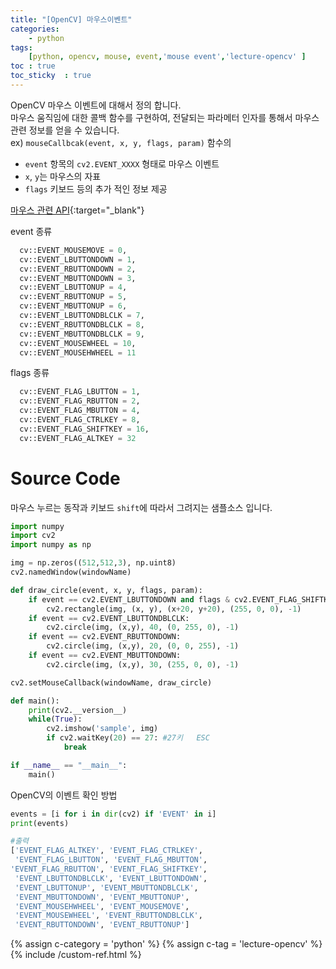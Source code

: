 ```yaml
---
title: "[OpenCV] 마우스이벤트"
categories: 
    - python
tags: 
    [python, opencv, mouse, event,'mouse event','lecture-opencv' ]
toc : true
toc_sticky  : true    
---
```

OpenCV 마우스 이벤트에 대해서 정의 합니다.    
마우스 움직임에 대한 콜백 함수를 구현하여, 전달되는 파라메터 인자를 통해서 마우스 관련 정보를 얻을 수 있습니다.    
ex) `mouseCallbcak(event, x, y, flags, param)` 함수의
- `event` 항목의 `cv2.EVENT_XXXX` 형태로 마우스 이벤트
- `x`, `y`는 마우스의 자표
- `flags` 키보드 등의 추가 적인 정보 제공

[마우스 관련 API](https://docs.opencv.org/3.4/d0/d90/group__highgui__window__flags.html){:target="_blank"}

event 종류 
```python
  cv::EVENT_MOUSEMOVE = 0,
  cv::EVENT_LBUTTONDOWN = 1,
  cv::EVENT_RBUTTONDOWN = 2,
  cv::EVENT_MBUTTONDOWN = 3,
  cv::EVENT_LBUTTONUP = 4,
  cv::EVENT_RBUTTONUP = 5,
  cv::EVENT_MBUTTONUP = 6,
  cv::EVENT_LBUTTONDBLCLK = 7,
  cv::EVENT_RBUTTONDBLCLK = 8,
  cv::EVENT_MBUTTONDBLCLK = 9,
  cv::EVENT_MOUSEWHEEL = 10,
  cv::EVENT_MOUSEHWHEEL = 11
```

flags 종류   
```python
  cv::EVENT_FLAG_LBUTTON = 1,
  cv::EVENT_FLAG_RBUTTON = 2,
  cv::EVENT_FLAG_MBUTTON = 4,
  cv::EVENT_FLAG_CTRLKEY = 8,
  cv::EVENT_FLAG_SHIFTKEY = 16,
  cv::EVENT_FLAG_ALTKEY = 32
```

# Source Code
마우스 누르는 동작과 키보드 `shift`에 따라서 그려지는 샘플소스 입니다.

```python
import numpy
import cv2
import numpy as np

img = np.zeros((512,512,3), np.uint8)
cv2.namedWindow(windowName)

def draw_circle(event, x, y, flags, param):
    if event == cv2.EVENT_LBUTTONDOWN and flags & cv2.EVENT_FLAG_SHIFTKEY : 
        cv2.rectangle(img, (x, y), (x+20, y+20), (255, 0, 0), -1)
    if event == cv2.EVENT_LBUTTONDBLCLK:
        cv2.circle(img, (x,y), 40, (0, 255, 0), -1)
    if event == cv2.EVENT_RBUTTONDOWN:
        cv2.circle(img, (x,y), 20, (0, 0, 255), -1)
    if event == cv2.EVENT_MBUTTONDOWN:
        cv2.circle(img, (x,y), 30, (255, 0, 0), -1)

cv2.setMouseCallback(windowName, draw_circle)

def main():
    print(cv2.__version__)
    while(True):
        cv2.imshow('sample', img)
        if cv2.waitKey(20) == 27: #27키   ESC
            break

if __name__ == "__main__":
    main()  

```

OpenCV의 이벤트 확인 방법
```python
events = [i for i in dir(cv2) if 'EVENT' in i]
print(events)

#출력
['EVENT_FLAG_ALTKEY', 'EVENT_FLAG_CTRLKEY',
 'EVENT_FLAG_LBUTTON', 'EVENT_FLAG_MBUTTON', 
'EVENT_FLAG_RBUTTON', 'EVENT_FLAG_SHIFTKEY',
 'EVENT_LBUTTONDBLCLK', 'EVENT_LBUTTONDOWN', 
 'EVENT_LBUTTONUP', 'EVENT_MBUTTONDBLCLK', 
 'EVENT_MBUTTONDOWN', 'EVENT_MBUTTONUP', 
 'EVENT_MOUSEHWHEEL', 'EVENT_MOUSEMOVE', 
 'EVENT_MOUSEWHEEL', 'EVENT_RBUTTONDBLCLK', 
 'EVENT_RBUTTONDOWN', 'EVENT_RBUTTONUP']

```


{% assign c-category = 'python' %}
{% assign c-tag = 'lecture-opencv' %}
{% include /custom-ref.html %}